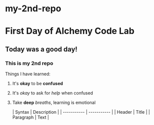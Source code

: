 # my-2nd-repo

# First Day of Alchemy Code Lab
## Today was a good day!
### This is my 2nd repo

Things I have learned:

1) It's **okay** to be __confused__
2) It's *okay* to ask for *help* when confused 
3) Take **deep** *breaths*, learning is emotional

	| Syntax | Description |
| ----------- | ----------- |
| Header | Title |
| Paragraph | Text |